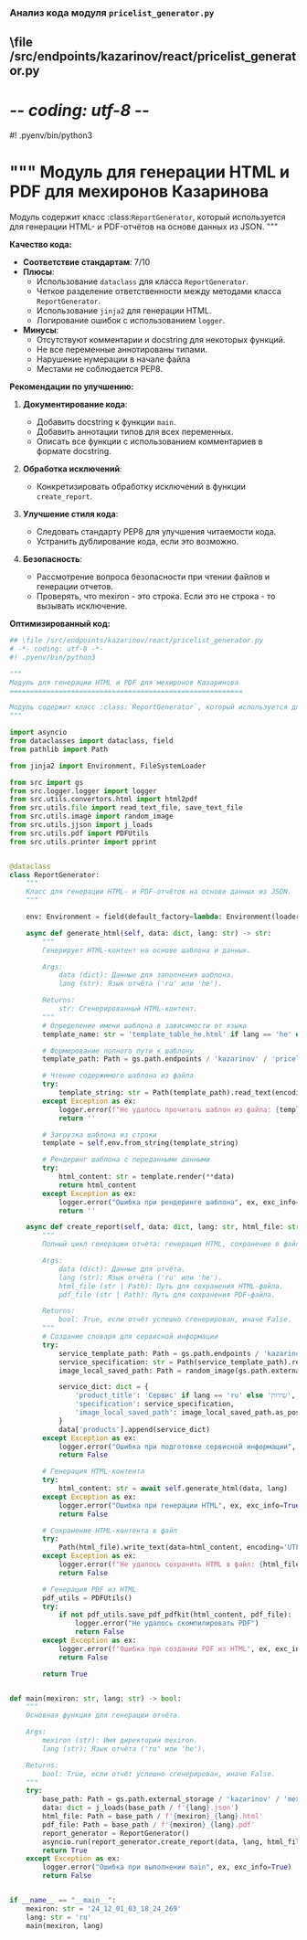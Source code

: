 ### **Анализ кода модуля `pricelist_generator.py`**

## \file /src/endpoints/kazarinov/react/pricelist_generator.py
# -*- coding: utf-8 -*-
#! .pyenv/bin/python3

"""
Модуль для генерации HTML и PDF для мехиронов Казаринова
=========================================================

Модуль содержит класс :class:`ReportGenerator`, который используется для генерации HTML- и PDF-отчётов на основе данных из JSON.
"""

**Качество кода:**
- **Соответствие стандартам**: 7/10
- **Плюсы**:
    - Использование `dataclass` для класса `ReportGenerator`.
    - Четкое разделение ответственности между методами класса `ReportGenerator`.
    - Использование `jinja2` для генерации HTML.
    - Логирование ошибок с использованием `logger`.
- **Минусы**:
    - Отсутствуют комментарии и docstring для некоторых функций.
    - Не все переменные аннотированы типами.
    - Нарушение нумерации в начале файла
    - Местами не соблюдается PEP8.

**Рекомендации по улучшению:**

1. **Документирование кода**:
   - Добавить docstring к функции `main`.
   - Добавить аннотации типов для всех переменных.
   - Описать все функции с использованием комментариев в формате docstring.

2. **Обработка исключений**:
   - Конкретизировать обработку исключений в функции `create_report`.

3. **Улучшение стиля кода**:
   - Следовать стандарту PEP8 для улучшения читаемости кода.
   - Устранить дублирование кода, если это возможно.

4. **Безопасность**:
   - Рассмотрение вопроса безопасности при чтении файлов и генерации отчетов.
   - Проверять, что mexiron - это строка. Если это не строка - то вызывать исключение.

**Оптимизированный код:**

```python
## \file /src/endpoints/kazarinov/react/pricelist_generator.py
# -*- coding: utf-8 -*-
#! .pyenv/bin/python3

"""
Модуль для генерации HTML и PDF для мехиронов Казаринова
=========================================================

Модуль содержит класс :class:`ReportGenerator`, который используется для генерации HTML- и PDF-отчётов на основе данных из JSON.
"""

import asyncio
from dataclasses import dataclass, field
from pathlib import Path

from jinja2 import Environment, FileSystemLoader

from src import gs
from src.logger.logger import logger
from src.utils.convertors.html import html2pdf
from src.utils.file import read_text_file, save_text_file
from src.utils.image import random_image
from src.utils.jjson import j_loads
from src.utils.pdf import PDFUtils
from src.utils.printer import pprint


@dataclass
class ReportGenerator:
    """
    Класс для генерации HTML- и PDF-отчётов на основе данных из JSON.
    """

    env: Environment = field(default_factory=lambda: Environment(loader=FileSystemLoader('.')))

    async def generate_html(self, data: dict, lang: str) -> str:
        """
        Генерирует HTML-контент на основе шаблона и данных.

        Args:
            data (dict): Данные для заполнения шаблона.
            lang (str): Язык отчёта ('ru' или 'he').

        Returns:
            str: Сгенерированный HTML-контент.
        """
        # Определение имени шаблона в зависимости от языка
        template_name: str = 'template_table_he.html' if lang == 'he' else 'template_table_ru.html'

        # Формирование полного пути к шаблону
        template_path: Path = gs.path.endpoints / 'kazarinov' / 'pricelist_generator' / 'templates' / template_name

        # Чтение содержимого шаблона из файла
        try:
            template_string: str = Path(template_path).read_text(encoding='UTF-8')
        except Exception as ex:
            logger.error(f"Не удалось прочитать шаблон из файла: {template_path}", ex, exc_info=True)
            return ''

        # Загрузка шаблона из строки
        template = self.env.from_string(template_string)

        # Рендеринг шаблона с переданными данными
        try:
            html_content: str = template.render(**data)
            return html_content
        except Exception as ex:
            logger.error("Ошибка при рендеринге шаблона", ex, exc_info=True)
            return ''

    async def create_report(self, data: dict, lang: str, html_file: str | Path, pdf_file: str | Path) -> bool:
        """
        Полный цикл генерации отчёта: генерация HTML, сохранение в файл, преобразование в PDF.

        Args:
            data (dict): Данные для отчёта.
            lang (str): Язык отчёта ('ru' или 'he').
            html_file (str | Path): Путь для сохранения HTML-файла.
            pdf_file (str | Path): Путь для сохранения PDF-файла.

        Returns:
            bool: True, если отчёт успешно сгенерирован, иначе False.
        """
        # Создание словаря для сервисной информации
        try:
            service_template_path: Path = gs.path.endpoints / 'kazarinov' / 'pricelist_generator' / 'templates' / f'service_as_product_{lang}.html'
            service_specification: str = Path(service_template_path).read_text(encoding='UTF-8').replace('\n', '<br>')
            image_local_saved_path: Path = random_image(gs.path.external_storage / 'kazarinov' / 'converted_images')

            service_dict: dict = {
                'product_title': 'Сервис' if lang == 'ru' else 'שירות',
                'specification': service_specification,
                'image_local_saved_path': image_local_saved_path.as_posix()  # Convert Path to string
            }
            data['products'].append(service_dict)
        except Exception as ex:
            logger.error("Ошибка при подготовке сервисной информации", ex, exc_info=True)
            return False

        # Генерация HTML-контента
        try:
            html_content: str = await self.generate_html(data, lang)
        except Exception as ex:
            logger.error("Ошибка при генерации HTML", ex, exc_info=True)
            return False

        # Сохранение HTML-контента в файл
        try:
            Path(html_file).write_text(data=html_content, encoding='UTF-8')
        except Exception as ex:
            logger.error(f"Не удалось сохранить HTML в файл: {html_file}", ex, exc_info=True)
            return False

        # Генерация PDF из HTML
        pdf_utils = PDFUtils()
        try:
            if not pdf_utils.save_pdf_pdfkit(html_content, pdf_file):
                logger.error("Не удалось скомпилировать PDF")
                return False
        except Exception as ex:
            logger.error(f"Ошибка при создании PDF из HTML", ex, exc_info=True)
            return False

        return True


def main(mexiron: str, lang: str) -> bool:
    """
    Основная функция для генерации отчёта.

    Args:
        mexiron (str): Имя директории mexiron.
        lang (str): Язык отчёта ('ru' или 'he').

    Returns:
        bool: True, если отчёт успешно сгенерирован, иначе False.
    """
    try:
        base_path: Path = gs.path.external_storage / 'kazarinov' / 'mexironim' / mexiron
        data: dict = j_loads(base_path / f'{lang}.json')
        html_file: Path = base_path / f'{mexiron}_{lang}.html'
        pdf_file: Path = base_path / f'{mexiron}_{lang}.pdf'
        report_generator = ReportGenerator()
        asyncio.run(report_generator.create_report(data, lang, html_file, pdf_file))
        return True
    except Exception as ex:
        logger.error("Ошибка при выполнении main", ex, exc_info=True)
        return False


if __name__ == "__main__":
    mexiron: str = '24_12_01_03_18_24_269'
    lang: str = 'ru'
    main(mexiron, lang)